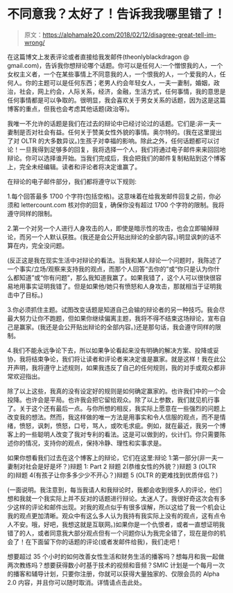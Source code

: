 # 不同意我？太好了！告诉我我哪里错了！

> 原文：<https://alphamale20.com/2018/02/12/disagree-great-tell-im-wrong/>

在这篇博文上发表评论或者直接给我发邮件(theonlyblackdragon @ gmail.com)，告诉我你想辩论哪个话题。你可以是任何人:一个憎恨我的人，一个女权主义者，一个在某些事情上不同意我的人，一个恨我的人，一个爱我的人，任何人。你的主题可以是任何东西；老男人约会年轻女人，一夫一妻制，婚姻，政治，社会，网上约会，人际关系，经济，金融，生活方式，任何事情，我的意思是任何事情都是可以争取的。很明显，我会喜欢关于男女关系的话题，因为这是这篇博客的重点，但我也会考虑其他话题(政治等)。

我唯一不允许的话题是我们在过去的辩论中已经讨论过的话题。它们是:非一夫一妻制是否对社会有益。任何关于赞美女性外貌的事情。奥尔特的。(我在这里提出了对 OLTR 的大多数异议。)生孩子对幸福的影响。除此之外，任何话题都可以讨论！一旦我得到足够多的回复，我将选择一个人，我们将通过电子邮件来来回回地辩论。你可以选择谁开始。当我们完成后，我会把我们的邮件复制粘贴到这个博客上，完全未经编辑。读者和评论者将决定谁赢了。

在辩论的电子邮件部分，我们都将遵守以下规则:

1.每个回答最多 1700 个字符(包括空格)。这意味着在给我发邮件回复之前，你必须和 lettercount.com 核对你的回复，确保你没有超过 1700 个字符的限制。我将遵守同样的限制。

2.第一个对另一个人进行人身攻击的人，即使是暗示性的攻击，也会立即输掉辩论，而另一个人默认获胜。(我还是会公开贴出辩论的全部内容。)明显讽刺的话不算在内，完全没问题。

(反正这是我在现实生活中对辩论的看法。当我和某人辩论一个问题时，我陈述了一个事实/立场/观察来支持我的观点，而那个人回答“去你的”或“你只是认为你什么都知道”或“你有问题”，那么我知道我赢了。如果我错了，这个人可以很快很容易地用事实证明我错了。但是如果他/她只有愤怒和人身攻击，那就相当于证明我击中了目标。)

3.你必须抓住主题。试图改变话题是知道自己会输的辩论者的另一种技巧。我会尽最大努力让你不跑题，但如果你继续偏离主题，我将不得不结束这场辩论，宣布自己是赢家。(我还是会公开贴出辩论的全部内容。)还是那句话，我会遵守同样的限制。

4.我们不能永远争论下去，所以如果争论看起来没有明确的解决方案、投降或妥协，我将结束争论，我们将让读者和评论者来决定谁是赢家。就是这样！我在此公开声明，我将遵守上述规则，如果我违反了自己的任何规则，我的对手或观众都非常欢迎指出。

除了以上这些，我真的没有设定好的规则是如何确定赢家的。也许我们中的一个会投降。也许会是平局。也许我会把它留给观众。除了以上参数，我们就见机行事了。关于这个还有最后一点。与你所想的相反，我实际上愿意在一些强烈的问题上改变我的想法。然而，我这样做的唯一方法是用事实和令人信服的观点，而不是情绪，愤怒，讽刺，愤怒，口号，骂人，或吹毛求疵。例如，就在最近，我另一个博客上的一些聪明人改变了我对专利的看法。这是可以做到的，伙计们。你只需要陈述你的情况，支持你的观点，保持冷静、理性和实事求是。

如果你想看我们过去在这个博客上的辩论，它们在这里:辩论 1:第一部分(非一夫一妻制对社会是好是坏？)辩题 1: Part 2 辩题 2(恭维女性的外貌？)辩题 3 (OLTR 的)辩题 4(有孩子让你多多少少不开心？)辩题 5 (OLTR 的更难找到优质伴侣？)

(一面说明。我注意到，每当我请人和我辩论时，我都会收到很多人的评论，他们想和我就一个我实际上并不反对的话题进行辩论。太迷人了。我很好奇这次会有多少这样的评论和邮件出现。对我的观点似乎有很多误解，所以这给了我一个机会让我的观点更加清晰。观众中有这么多人认为我持有我实际上没有的观点，这有点令人不安。哦，好吧，我想这就是互联网。)如果你是一个仇恨者，或者一直想证明我错了的人，或者同意我大部分观点但有一个问题你认为我完全错了，现在是你的机会了！在下面留下你的话题的评论(或者发邮件给我)，我们走吧！

想要超过 35 个小时的如何改善女性生活和财务生活的播客吗？想每月和我一起做两次教练吗？想要获得数小时基于技术的视频和音频？SMIC 计划是一个每月一次的播客和辅导计划，只要你注册，你就可以获得大量独家的、仅限会员的 Alpha 2.0 内容，并且你可以随时取消。详情请点击此处。